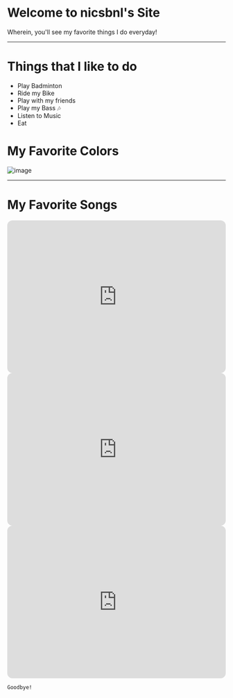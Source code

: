 # **Welcome to nicsbnl's Site**
Wherein, you'll see my favorite things I do everyday!

_ _ _

# Things that I like to do
- Play Badminton
- Ride my Bike
- Play with my friends
- Play my Bass 🎶
- Listen to Music
- Eat
# My Favorite Colors
![image](https://user-images.githubusercontent.com/118245558/202370391-f9a7e844-1b1d-4e93-aefa-2326244c0346.png)

_ _ _

# My Favorite Songs
<iframe style="border-radius:12px" src="https://open.spotify.com/embed/track/4FjIWy0VDGIOtBDLYeyw4M?utm_source=generator" width="100%" height="352" frameBorder="0" allowfullscreen="" allow="autoplay; clipboard-write; encrypted-media; fullscreen; picture-in-picture" loading="lazy"></iframe>

<iframe style="border-radius:12px" src="https://open.spotify.com/embed/track/2SLwbpExuoBDZBpjfefCtV?utm_source=generator" width="100%" height="352" frameBorder="0" allowfullscreen="" allow="autoplay; clipboard-write; encrypted-media; fullscreen; picture-in-picture" loading="lazy"></iframe>

<iframe style="border-radius:12px" src="https://open.spotify.com/embed/track/2kSb3wYSOV996xA2NSmpck?utm_source=generator" width="100%" height="352" frameBorder="0" allowfullscreen="" allow="autoplay; clipboard-write; encrypted-media; fullscreen; picture-in-picture" loading="lazy"></iframe>

```
Goodbye!
```

